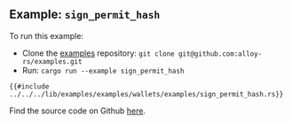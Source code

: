 ## Example: `sign_permit_hash`

To run this example:

- Clone the [examples](https://github.com/alloy-rs/examples) repository: `git clone git@github.com:alloy-rs/examples.git`
- Run: `cargo run --example sign_permit_hash`

```rust,ignore
{{#include ../../../lib/examples/examples/wallets/examples/sign_permit_hash.rs}}
```

Find the source code on Github [here](https://github.com/alloy-rs/examples/tree/main/examples/wallets/examples/sign_permit_hash.rs).
